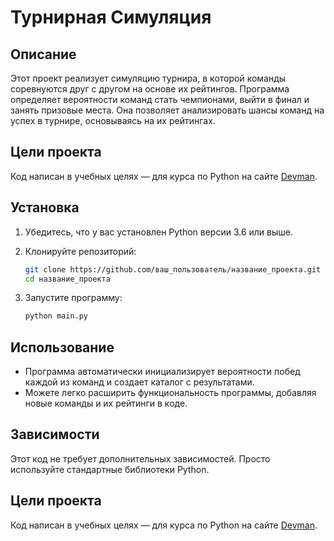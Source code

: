 # Турнирная Симуляция

## Описание

Этот проект реализует симуляцию турнира, в которой команды соревнуются друг с другом на основе их рейтингов. Программа определяет вероятности команд стать чемпионами, выйти в финал и занять призовые места. Она позволяет анализировать шансы команд на успех в турнире, основываясь на их рейтингах.

## Цели проекта

Код написан в учебных целях — для курса по Python на сайте [Devman](https://dvmn.org).

## Установка

1. Убедитесь, что у вас установлен Python версии 3.6 или выше.
2. Клонируйте репозиторий:

   ```bash
   git clone https://github.com/ваш_пользователь/название_проекта.git
   cd название_проекта
   ```

3. Запустите программу:

    ```bash
    python main.py
    ```

## Использование

* Программа автоматически инициализирует вероятности побед каждой из команд и создает каталог с результатами.
* Можете легко расширить функциональность программы, добавляя новые команды и их рейтинги в коде.

## Зависимости

Этот код не требует дополнительных зависимостей. Просто используйте стандартные библиотеки Python.

## Цели проекта

Код написан в учебных целях — для курса по Python на сайте [Devman](https://dvmn.org).
